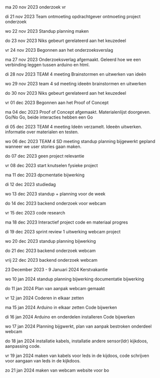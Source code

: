 ma 20 nov 2023
onderzoek vr

di 21 nov 2023
Team ontmoeting
opdrachtgever ontmoeting
project onderzoek

wo 22 nov 2023
Standup
planning maken

do 23 nov 2023
Niks gebeurt gerelateerd aan het keuzedeel

vr 24 nov 2023
Begonnen aan het onderzoeksverslag

ma 27 nov 2023
Onderzoeksverlag afgemaakt.
Geleerd hoe we een verbinding leggen tussen arduino en html.

di 28 nov 2023
TEAM 4 meeting
Brainstormen en uitwerken van ideën

wo 29 nov 2023
team 4 sd meeting
ideeën brainstormen en uitwerken

do 30 nov 2023
Niks gebeurt gerelateerd aan het keuzedeel

vr 01 dec 2023
Begonnen aan het Proof of Concept

ma 04 dec 2023
Proof of Concept afgemaakt.
Materialenlijst doorgeven.
Go/No Go, beide interacties hebben een Go

di 05 dec 2023
TEAM 4 meeting
Ideën verzamelt.
Ideeën uitwerken.
informatie over materialen en testen.

wo 06 dec 2023
TEAM 4 SD meeting
standup
planning bijgewerkt
gepland wanneer we user stories gaan maken.

do 07 dec 2023
geen project relevantie

vr 08 dec 2023
start knutselen fysieke project

ma 11 dec 2023
dpcmentatie bijwerking

di 12 dec 2023
studiedag

wo 13 dec 2023
standup + planning voor de week

do 14 dec 2023
backend onderzoek voor webcam

vr 15 dec 2023
code research

ma 18 dec 2023
Interactief project code en materiaal progres

di 19 dec 2023
sprint review 1
uitwerking webcam project

wo 20 dec 2023
standup 
planning bijwerking

do 21 dec 2023
backend onderzoek webcam

vrij 22 dec 2023
backend onderzoek webcam

23 December 2023 - 9 Januari 2024
Kerstvakantie

wo 10 jan 2024
standup
planning bijwerking
documentatie bijwerking

do 11 jan 2024
Plan van aanpak webcam gemaakt

vr 12 jan 2024
Coderen in elkaar zetten

ma 15 jan 2024
Arduino in elkaar zetten
Code bijwerken

di 16 jan 2024
Arduino en onderdelen installeren
Code bijwerken

wo 17 jan 2024
Planning bijgwerkt, plan van aanpak bestroken onderdeel webcam

do 18 jan 2024
installatie kabels, installatie andere sensor(ldr) kijkdoos, aanpassing code.

vr 19 jan 2024
maken van kabels voor leds in de kijdoos, code schrijven voor aangaan van leds in de kijkdoos.

zo 21 jan 2024
maken van webcam website voor bo
